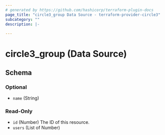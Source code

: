 ```yaml
---
# generated by https://github.com/hashicorp/terraform-plugin-docs
page_title: "circle3_group Data Source - terraform-provider-circle3"
subcategory: ""
description: |-
  
---
```


# circle3_group (Data Source)





<!-- schema generated by tfplugindocs -->
## Schema

### Optional

- `name` (String)

### Read-Only

- `id` (Number) The ID of this resource.
- `users` (List of Number)


